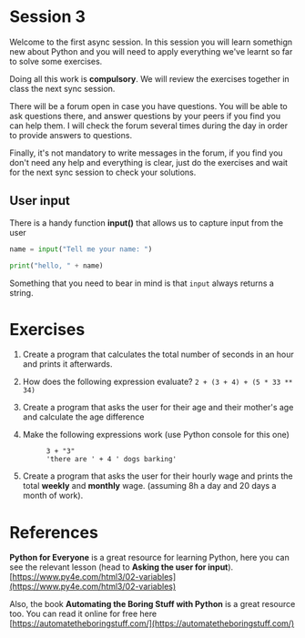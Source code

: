# Session 3

Welcome to the first async session.  In this session you will learn
somethign new about Python and you will need to apply everything we've
learnt so far to solve some exercises.

Doing all this work is **compulsory**.  We will review the exercises
together in class the next sync session.

There will be a forum open in case you have questions.  You will be
able to ask questions there, and answer questions by your peers if you
find you can help them.  I will check the forum several times during
the day in order to provide answers to questions.

Finally, it's not mandatory to write messages in the forum, if you
find you don't need any help and everything is clear, just do the
exercises and wait for the next sync session to check your solutions.

## User input

There is a handy function **input()** that allows us to capture input
from the user

```python
name = input("Tell me your name: ")

print("hello, " + name)
```

Something that you need to bear in mind is that `input` always returns
a string.


# Exercises


1. Create a program that calculates the total number of seconds in an hour
   and prints it afterwards.

2. How does the following expression evaluate?
   `2 + (3 + 4) + (5 * 33 ** 34)`

3. Create a program that asks the user for their age and their mother's
   age and calculate the age difference

4. Make the following expressions work (use Python console for this one)

```
         3 + "3"
         'there are ' + 4 ' dogs barking'
```

5. Create a program that asks the user for their hourly wage and
   prints the total **weekly** and **monthly** wage.  (assuming 8h
   a day and 20 days a month of work).


# References

**Python for Everyone** is a great resource for learning Python, here
you can see the relevant lesson (head to **Asking the user for
input**). [https://www.py4e.com/html3/02-variables](https://www.py4e.com/html3/02-variables)

Also, the book **Automating the Boring Stuff with Python** is a great
resource too. You can read it online for free here
[https://automatetheboringstuff.com/](https://automatetheboringstuff.com/)
